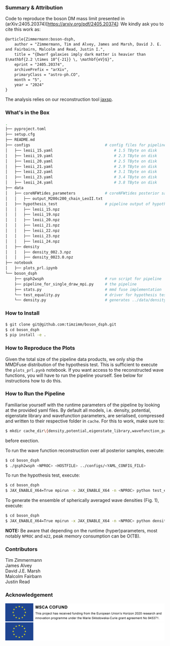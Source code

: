 ### Summary & Attribution
Code to reproduce the boson DM mass limit presented in (arXiv:2405.20374)[https://arxiv.org/pdf/2405.20374]:
We kindly ask you to cite this work as:
```
@article{Zimmermann:boson-dsph,
    author = "Zimmermann, Tim and Alvey, James and Marsh, David J. E. and Fairbairn, Malcolm and Read, Justin I.",
    title = "{Dwarf galaxies imply dark matter is heavier than $\mathbf{2.2 \times 10^{-21}} \, \mathbf{eV}$}",
    eprint = "2405.20374",
    archivePrefix = "arXiv",
    primaryClass = "astro-ph.CO",
    month = "5",
    year = "2024"
}
```

The analysis relies on our reconstruction tool 
[jaxsp](https://github.com/james-alvey-42/jaxsp).

### What's in the Box
```bash
.
├── pyproject.toml
├── setup.cfg
├── README.md
├── configs                                 # config files for pipeline run
│   ├── leoii_15.yaml                           # 1.5 TByte on disk
│   ├── leoii_19.yaml                           # 2.3 TByte on disk
│   ├── leoii_20.yaml                           # 2.5 TByte on disk
│   ├── leoii_21.yaml                           # 2.9 TByte on disk
│   ├── leoii_22.yaml                           # 3.1 TByte on disk
│   ├── leoii_23.yaml                           # 3.4 TByte on disk
│   ├── leoii_24.yaml                           # 3.8 TByte on disk
├── data
│   ├── coreNFWtides_parameters             # coreNFWtides posterior samples 
│   │   ├── output_M200c200_chain_LeoII.txt
│   ├── hypothesis_test                     # pipeline output of hypothesis test
│   │   ├── leoii_15.npz
│   │   ├── leoii_19.npz
│   │   ├── leoii_20.npz
│   │   ├── leoii_21.npz
│   │   ├── leoii_22.npz
│   │   ├── leoii_23.npz
│   │   ├── leoii_24.npz
│   ├── density
│   │   ├── density_002.3.npz 
│   │   ├── density_0023.0.npz 
├── notebook
│   ├── plots_prl.ipynb
└── boson_dsph
    ├── gsph2wsph                           # run script for pipeline
    ├── pipeline_for_single_draw_mpi.py     # the pipeline
    ├── stats.py                            # mmd fuse implementation
    └── test_equality.py                    # driver for hypothesis test
    └── density.py                          # generates ../data/density/*.npz
```

### How to Install

```bash
$ git clone git@github.com:timzimm/boson_dsph.git
$ cd boson_dsph
$ pip install -e .
```

### How to Reproduce the Plots
Given the total size of the pipeline data products, we only ship the MMDFuse
distribution of the hypothesis test. This is sufficient to execute
the `plots_prl.pynb` notebook. If you want access to the reconstructed wave
functions, you will have to run the pipeline yourself. See below for
instructions how to do this.

### How to Run the Pipeline
Familiarise yourself with the runtime parameters of the pipeline by looking at
the provided yaml files. 
By default all models, i.e. density, potential, eigenstate library and
wavefunction parameters, are serialised, compressed and written to their
respective folder in `cache`. For this to work, make sure to:
```bash
$ mkdir cache_dir\{density,potential,eigenstate_library,wavefunction_params,mmd_fuse}
```
before exection.

To run the wave function reconstruction over all posterior samples, execute:
```bash
$ cd boson_dsph 
$ ./gsph2wsph <NPROC> <HOSTFILE> ../configs/<YAML_CONFIG_FILE>
```

To run the hypothesis test, execute:
```bash
$ cd boson_dsph 
$ JAX_ENABLE_X64=True mpirun -x JAX_ENABLE_X64 -n <NPROC> python test_equality.py ../configs/<YAML_CONFIG_FILE>
```

To generate the ensemble of spherically averaged wave densities (Fig. 1),
execute:
```bash
$ cd boson_dsph 
$ JAX_ENABLE_X64=True mpirun -x JAX_ENABLE_X64 -n <NPROC> python density.py ../configs/<YAML_CONFIG_FILE>
```

**NOTE:** Be aware that depending on the runtime (hyper)parameters, most notably
`NPROC` and `m22`, peak memory consumption can be O(TB).

### Contributors
Tim Zimmermann  
James Alvey  
David J.E. Marsh  
Malcolm Fairbarn  
Justin Read  

### Acknowledgement
![eu](https://github.com/timzimm/boson_dsph/blob/94c8984fca269edb8b5a47ca43b346f07e80e1cc/images/eu_acknowledgement_compsci_3.png#gh-light-mode-only)
![eu](https://github.com/timzimm/boson_dsph/blob/94c8984fca269edb8b5a47ca43b346f07e80e1cc/images/eu_acknowledgement_compsci_3_white.png#gh-dark-mode-only)
